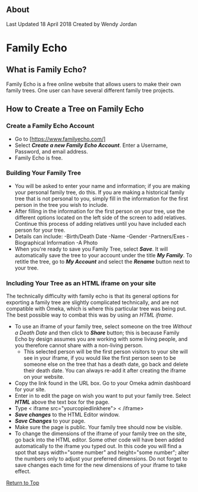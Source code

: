 ## About
Last Updated   18 April 2018
Created by Wendy Jordan

# Family Echo
## What is Family Echo?
Family Echo is a free online website that allows users to make their own family trees. One user can have several different family tree projects.
## How to Create a Tree on Family Echo
### Create a Family Echo Account
* Go to [https://www.familyecho.com/]
* Select ***Create a new Family Echo Account***. Enter a Username, Password, and email address.
* Family Echo is free.
### Building Your Family Tree
* You will be asked to enter your name and information; if you are making your personal family tree, do this. If you are making a historical family tree that is not personal to you, simply fill in the information for the first person in the tree you wish to include.
* After filling in the information for the first person on your tree, use the different options located on the left side of the screen to add relatives. Continue this process of adding relatives until you have included each person for your tree.
* Details can include: -Birth/Death Date -Name -Gender -Partners/Exes -Biographical Information -A Photo
* When you're ready to save you Family Tree, select ***Save***. It will automatically save the tree to your account under the title ***My Family***. To retitle the tree, go to ***My Account*** and select the ***Rename*** button next to your tree.
### Including Your Tree as an HTML iframe on your site
The technically difficulty with family echo is that its general options for exporting a family tree are slightly complicated technically, and are not compatible with Omeka, which is where this particular tree was being put. The best possible way to combat this was by using an *HTML iframe*.
* To use an iframe of your family tree, select someone on the tree *Without a Death Date* and then click to ***Share*** button; this is because Family Echo by design assumes you are working with some living people, and you therefore cannot share with a non-living person.
   * This selected person will be the first person visitors to your site will see in your iframe, if you would like the first person seen to be someone else on the tree that has a death date, go back and delete their death date. You can always re-add it after creating the iframe on your website.
* Copy the link found in the URL box.
Go to your Omeka admin dashboard for your site.
* Enter in to edit the page on wish you want to put your family tree. Select ***HTML*** above the text box for the page.
* Type < iframe src="yourcopiedlinkhere"> < /iframe>
* ***Save changes*** to the HTML Editor window.
* ***Save Changes*** to your page.
* Make sure the page is public. Your family tree should now be visible.
 * To change the dimensions of the iframe of your family tree on the site, go back into the HTML editor. Some other code will have been added automatically to the iframe you typed out. In this code you will find a spot that says width="some number" and height="some number"; alter the numbers only to adjust your preferred dimensions. Do not forget to save changes each time for the new dimensions of your iframe to take effect.   



[Return to Top](#about)
